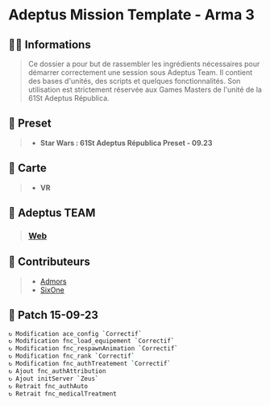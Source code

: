 # Adeptus Mission Template - Arma 3

## 🧑‍💻 Informations
> Ce dossier a pour but de rassembler les ingrédients nécessaires pour démarrer correctement une session sous Adeptus Team. Il contient des bases d'unités, des scripts et quelques fonctionnalités. Son utilisation est strictement réservée aux Games Masters de l'unité de la 61St Adeptus Républica.

## 🎫 Preset
> - **Star Wars : 61St Adeptus Républica Preset - 09.23**

## 🧩 Carte
> - **VR**

## 🏢 Adeptus TEAM
> ### [Web](https://www.adeptusrepublica.fr)

## 🤝 Contributeurs
> + [Admors](https://steamcommunity.com/profiles/76561198134513977)
> + [SixOne](https://steamcommunity.com/profiles/76561198063259158)

## 💾 Patch 15-09-23
```bash
↻ Modification ace_config `Correctif`
↻ Modification fnc_load_equipement `Correctif`
↻ Modification fnc_respawnAnimation `Correctif`
↻ Modification fnc_rank `Correctif`
↻ Modification fnc_authTreatement `Correctif`
↻ Ajout fnc_authAttribution
↻ Ajout initServer `Zeus`
↻ Retrait fnc_authAuto
↻ Retrait fnc_medicalTreatment
```